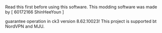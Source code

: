 Read this first before using this software.
This modding software was made by
[ 60172166 ShinHeeYoun ]

guarantee operation in ck3 version 8.62.10023! 
This project is supported bt NordVPN and MJU. 